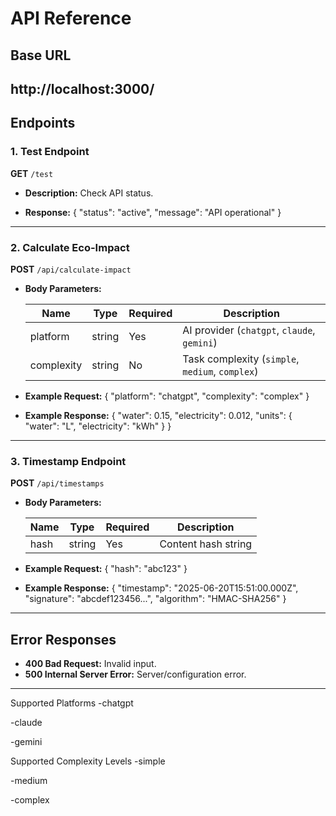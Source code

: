 # API Reference

## Base URL

http://localhost:3000/
---

## Endpoints

### 1. Test Endpoint

**GET** `/test`

- **Description:** Check API status.

- **Response:**
  {
    "status": "active",
    "message": "API operational"
  }

---

### 2. Calculate Eco-Impact

**POST** `/api/calculate-impact`

- **Body Parameters:**

  | Name       | Type   | Required | Description                                    |
  |------------|--------|----------|------------------------------------------------|
  | platform   | string | Yes      | AI provider (`chatgpt`, `claude`, `gemini`)    |
  | complexity | string | No       | Task complexity (`simple`, `medium`, `complex`)|

- **Example Request:**
  {
    "platform": "chatgpt",
    "complexity": "complex"
  }

- **Example Response:**
  {
    "water": 0.15,
    "electricity": 0.012,
    "units": {
      "water": "L",
      "electricity": "kWh"
    }
  }

---

### 3. Timestamp Endpoint

**POST** `/api/timestamps`

- **Body Parameters:**

  | Name | Type   | Required | Description         |
  |------|--------|----------|---------------------|
  | hash | string | Yes      | Content hash string |

- **Example Request:**
  {
    "hash": "abc123"
  }

- **Example Response:**
  {
    "timestamp": "2025-06-20T15:51:00.000Z",
    "signature": "abcdef123456...",
    "algorithm": "HMAC-SHA256"
  }

---

## Error Responses

- **400 Bad Request:** Invalid input.
- **500 Internal Server Error:** Server/configuration error.

---

Supported Platforms
-chatgpt

-claude

-gemini

Supported Complexity Levels
-simple

-medium

-complex

